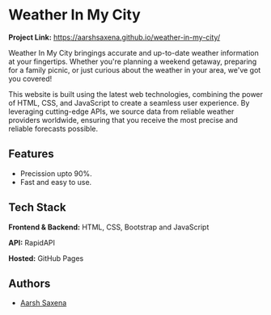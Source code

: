 
# Weather In My City
**Project Link:** https://aarshsaxena.github.io/weather-in-my-city/

Weather In My City bringings accurate and up-to-date weather information at your fingertips. Whether you're planning a weekend getaway, preparing for a family picnic, or just curious about the weather in your area, we've got you covered!

This website is built using the latest web technologies, combining the power of HTML, CSS, and JavaScript to create a seamless user experience. By leveraging cutting-edge APIs, we source data from reliable weather providers worldwide, ensuring that you receive the most precise and reliable forecasts possible.



## Features

- Precission upto 90%.
- Fast and easy to use.



## Tech Stack

**Frontend & Backend:** HTML, CSS, Bootstrap and JavaScript

**API:** RapidAPI

**Hosted:** GitHub Pages
## Authors

- [Aarsh Saxena](https://github.com/aarshsaxena)

